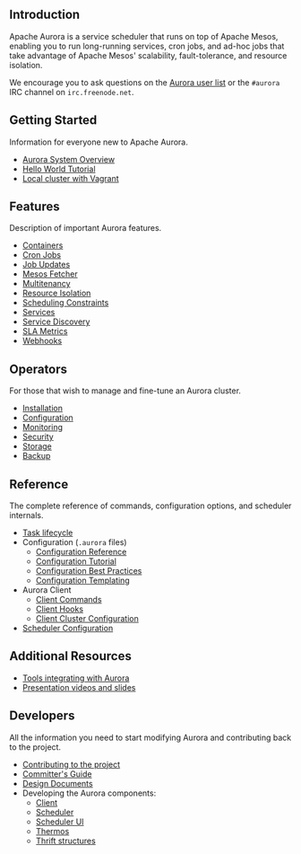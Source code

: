## Introduction

Apache Aurora is a service scheduler that runs on top of Apache Mesos, enabling you to run
long-running services, cron jobs, and ad-hoc jobs that take advantage of Apache Mesos' scalability,
fault-tolerance, and resource isolation.

We encourage you to ask questions on the [Aurora user list](http://aurora.apache.org/community/) or
the `#aurora` IRC channel on `irc.freenode.net`.


## Getting Started
Information for everyone new to Apache Aurora.

 * [Aurora System Overview](getting-started/overview/)
 * [Hello World Tutorial](getting-started/tutorial/)
 * [Local cluster with Vagrant](getting-started/vagrant/)

## Features
Description of important Aurora features.

 * [Containers](features/containers/)
 * [Cron Jobs](features/cron-jobs/)
 * [Job Updates](features/job-updates/)
 * [Mesos Fetcher](features/mesos-fetcher/)
 * [Multitenancy](features/multitenancy/)
 * [Resource Isolation](features/resource-isolation/)
 * [Scheduling Constraints](features/constraints/)
 * [Services](features/services/)
 * [Service Discovery](features/service-discovery/)
 * [SLA Metrics](features/sla-metrics/)
 * [Webhooks](features/webhooks/)

## Operators
For those that wish to manage and fine-tune an Aurora cluster.

 * [Installation](operations/installation/)
 * [Configuration](operations/configuration/)
 * [Monitoring](operations/monitoring/)
 * [Security](operations/security/)
 * [Storage](operations/storage/)
 * [Backup](operations/backup-restore/)

## Reference
The complete reference of commands, configuration options, and scheduler internals.

 * [Task lifecycle](reference/task-lifecycle/)
 * Configuration (`.aurora` files)
    - [Configuration Reference](reference/configuration/)
    - [Configuration Tutorial](reference/configuration-tutorial/)
    - [Configuration Best Practices](reference/configuration-best-practices/)
    - [Configuration Templating](reference/configuration-templating/)
 * Aurora Client
    - [Client Commands](reference/client-commands/)
    - [Client Hooks](reference/client-hooks/)
    - [Client Cluster Configuration](reference/client-cluster-configuration/)
 * [Scheduler Configuration](reference/scheduler-configuration/)

## Additional Resources
 * [Tools integrating with Aurora](additional-resources/tools/)
 * [Presentation videos and slides](additional-resources/presentations/)

## Developers
All the information you need to start modifying Aurora and contributing back to the project.

 * [Contributing to the project](contributing/)
 * [Committer's Guide](development/committers-guide/)
 * [Design Documents](development/design-documents/)
 * Developing the Aurora components:
     - [Client](development/client/)
     - [Scheduler](development/scheduler/)
     - [Scheduler UI](development/ui/)
     - [Thermos](development/thermos/)
     - [Thrift structures](development/thrift/)


